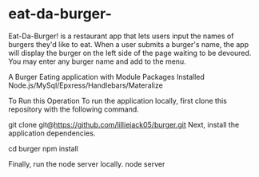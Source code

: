 # eat-da-burger-
Eat-Da-Burger! is a restaurant app that lets users input the names of burgers they'd like to eat. When a user submits a burger's name, the app will display the burger on the left side of the page waiting to be devoured. You may enter any burger name and add to the menu. 

A Burger Eating application with Module Packages Installed Node.js/MySql/Epxress/Handlebars/Materalize



To Run this Operation
To run the application locally, first clone this repository with the following command.



git clone git@https://github.com/lilliejack05/burger.git
Next, install the application dependencies.



cd burger
npm install


Finally, run the node server locally.
node server